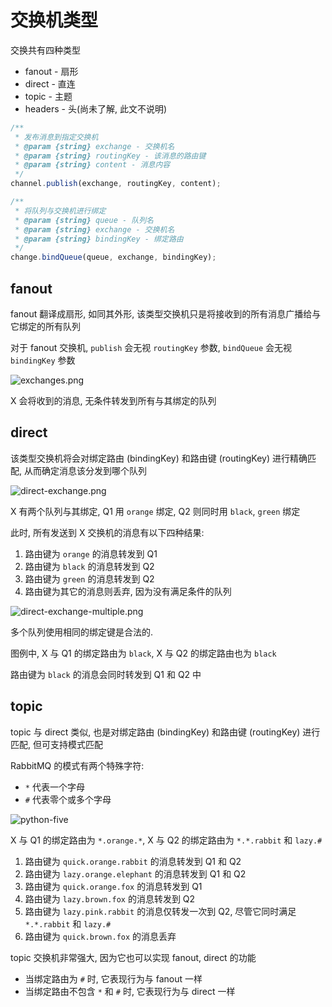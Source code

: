 # 交换机类型

交换共有四种类型

- fanout - 扇形
- direct - 直连
- topic - 主题
- headers - 头(尚未了解, 此文不说明)

```javascript
/**
 * 发布消息到指定交换机
 * @param {string} exchange - 交换机名
 * @param {string} routingKey - 该消息的路由键
 * @param {string} content - 消息内容
 */
channel.publish(exchange, routingKey, content);

/**
 * 将队列与交换机进行绑定
 * @param {string} queue - 队列名
 * @param {string} exchange - 交换机名
 * @param {string} bindingKey - 绑定路由
 */
change.bindQueue(queue, exchange, bindingKey);
```

## fanout

fanout 翻译成扇形, 如同其外形, 该类型交换机只是将接收到的所有消息广播给与它绑定的所有队列

对于 fanout 交换机, `publish` 会无视 `routingKey` 参数, `bindQueue` 会无视 `bindingKey` 参数

![exchanges.png](https://www.rabbitmq.com/img/tutorials/exchanges.png)

X 会将收到的消息, 无条件转发到所有与其绑定的队列

## direct

该类型交换机将会对绑定路由 (bindingKey) 和路由键 (routingKey) 进行精确匹配, 从而确定消息该分发到哪个队列

![direct-exchange.png](https://www.rabbitmq.com/img/tutorials/direct-exchange.png)

X 有两个队列与其绑定, Q1 用 `orange` 绑定, Q2 则同时用 `black`, `green` 绑定

此时, 所有发送到 X 交换机的消息有以下四种结果:

1. 路由键为 `orange` 的消息转发到 Q1
2. 路由键为 `black` 的消息转发到 Q2
3. 路由键为 `green` 的消息转发到 Q2
4. 路由键为其它的消息则丢弃, 因为没有满足条件的队列

![direct-exchange-multiple.png](https://www.rabbitmq.com/img/tutorials/direct-exchange-multiple.png)

多个队列使用相同的绑定键是合法的.

图例中, X 与 Q1 的绑定路由为 `black`, X 与 Q2 的绑定路由也为 `black`

路由键为 `black` 的消息会同时转发到 Q1 和 Q2 中

## topic

topic 与 direct 类似, 也是对绑定路由 (bindingKey) 和路由键 (routingKey) 进行匹配, 但可支持模式匹配

RabbitMQ 的模式有两个特殊字符:

- `*` 代表一个字母
- `#` 代表零个或多个字母

![python-five](https://www.rabbitmq.com/img/tutorials/python-five.png)

X 与 Q1 的绑定路由为 `*.orange.*`, X 与 Q2 的绑定路由为 `*.*.rabbit` 和 `lazy.#`

1. 路由键为 `quick.orange.rabbit` 的消息转发到 Q1 和 Q2
2. 路由键为 `lazy.orange.elephant` 的消息转发到 Q1 和 Q2
3. 路由键为 `quick.orange.fox` 的消息转发到 Q1
4. 路由键为 `lazy.brown.fox` 的消息转发到 Q2
5. 路由键为 `lazy.pink.rabbit` 的消息仅转发一次到 Q2, 尽管它同时满足 `*.*.rabbit` 和 `lazy.#`
6. 路由键为 `quick.brown.fox` 的消息丢弃

topic 交换机非常强大, 因为它也可以实现 fanout, direct 的功能

- 当绑定路由为 `#` 时, 它表现行为与 fanout 一样
- 当绑定路由不包含 `*` 和 `#` 时, 它表现行为与 direct 一样

